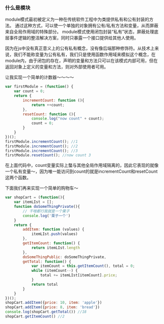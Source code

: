 ### 什么是模块
module模式最初被定义为一种在传统软件工程中为类提供私有和公有封装的方法。
通过这种方式，可以使一个单独的对象拥有公有/私有方法和变量，从而屏蔽来自全局作用域的特殊部分。
module模式使用闭包封装“私有”状态，屏蔽处理底层事件逻辑的整洁解决方案，同时只暴露一个接口提供给其他人使用。

因为在js中没有真正意义上的公有私有概念，没有像后端那种修饰符。从技术上来说，我们不能称变量为公有私有，我们只是使用函数作用域来模拟这个概念，在module内，由于闭包的存在，声明的变量和方法只可以在该模式内部可用，但在返回对象上定义的变量和方法，则对外部使用者可用。

让我实现一个简单的计数器～～～～

```js
var firstModule = (function() {
    var count = 0;
    return {
        incrementCount: function (){
            return ++count;
        },
        resetCount: function (){
            console.log("now count" + count);
            count = 0;
        }
    }
})();
firstModule.incrementCount(); //1
firstModule.incrementCount(); //2
firstModule.incrementCount(); //3
firstModule.resetCount(); //now count 3
```
在上面代码中，count变量实际上螫与其他全局作用域隔离的，因此它表现的就像一个私有变量～，因为唯一能访问到count的就是incrementCount和resetCount这两个函数。

下面我们再来实现一个简单的购物车～

```js
var shopCart = (function(){
    var itemLIst = [];
    function doSomeThingPrivate(){
        // 干啥都行我就是一个栗子
        console.log('栗子一个')
    }
    return {
        addItem: function (values) {
            itemLIst.push(values)
        },
        getItemCount: function() {
            return itemLIst.length
        },
        doSomeThingPublic: doSomeThingPrivate,
        getTotal: function() {
            var itemCount = this.getItemCount(), total = 0;
            while (itemCount--) {
                total += itemLIst[itemCount].price;
            }
            return total
        }
    }
})();
shopCart.addItem({price: 10, item: 'apple'})
shopCart.addItem({price: 8, item: 'bread'})
console.log(shopCart.getTotal()) //18 
shopCart.getItemCount() //2

```